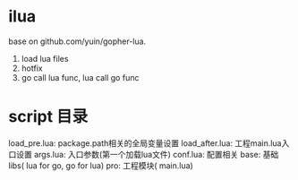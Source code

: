 # ilua
base on github.com/yuin/gopher-lua. 
1) load lua files
2) hotfix
3) go call lua func, lua call go func

# script 目录
load_pre.lua:	package.path相关的全局变量设置
load_after.lua:    工程main.lua入口设置
args.lua:             入口参数(第一个加载lua文件)
conf.lua:             配置相关
base:                  基础libs( lua for go, go for lua)
pro:                    工程模块( main.lua)

